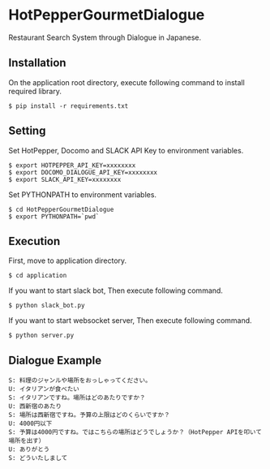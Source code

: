 # HotPepperGourmetDialogue
Restaurant Search System through Dialogue in Japanese.


## Installation
On the application root directory, execute following command to install required library.

```
$ pip install -r requirements.txt
```

## Setting
Set HotPepper, Docomo and SLACK API Key to environment variables.

```
$ export HOTPEPPER_API_KEY=xxxxxxxx
$ export DOCOMO_DIALOGUE_API_KEY=xxxxxxxx
$ export SLACK_API_KEY=xxxxxxxx
```

Set PYTHONPATH to environment variables.

```
$ cd HotPepperGourmetDialogue
$ export PYTHONPATH=`pwd`
```

## Execution
First, move to application directory. 

```
$ cd application
```

If you want to start slack bot, Then execute following command.

```
$ python slack_bot.py
```

If you want to start websocket server, Then execute following command.

```
$ python server.py
```

## Dialogue Example

```
S: 料理のジャンルや場所をおっしゃってください。
U: イタリアンが食べたい
S: イタリアンですね。場所はどのあたりですか？
U: 西新宿のあたり
S: 場所は西新宿ですね。予算の上限はどのくらいですか？
U: 4000円以下
S: 予算は4000円ですね。ではこちらの場所はどうでしょうか？（HotPepper APIを叩いて場所を出す）
U: ありがとう
S: どういたしまして
```